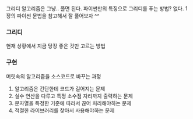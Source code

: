 그리디 알고리즘은 그냥.. 풀면 된다.
파이썬만의 특징으로 그리디를 푸는 방법? 없다. 1장의 파이썬 문법을 참고해서 잘 풀어보자 ^^

### 그리디
현재 상황에서 지금 당장 좋은 것만 고르는 방법

### 구현
머릿속의 알고리즘을 소스코드로 바꾸는 과정

1. 알고리즘은 간단한데 코드가 길어지는 문제
2. 실수 연산을 다루고 특정 소수점 자리까지 출력하는 문제
3. 문자열을 특정한 기준에 따라서 끊어 처리해야하는 문제
4. 적절한 라이브러리를 찾아서 사용해야하는 문제